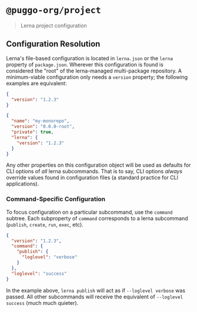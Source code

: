 # `@puggo-org/project`

> Lerna project configuration

## Configuration Resolution

Lerna's file-based configuration is located in `lerna.json` or the `lerna` property of `package.json`.
Wherever this configuration is found is considered the "root" of the lerna-managed multi-package repository.
A minimum-viable configuration only needs a `version` property; the following examples are equivalent:

```json
{
  "version": "1.2.3"
}
```

```json
{
  "name": "my-monorepo",
  "version": "0.0.0-root",
  "private": true,
  "lerna": {
    "version": "1.2.3"
  }
}
```

Any other properties on this configuration object will be used as defaults for CLI options of _all_ lerna subcommands. That is to say, CLI options _always_ override values found in configuration files (a standard practice for CLI applications).

### Command-Specific Configuration

To focus configuration on a particular subcommand, use the `command` subtree. Each subproperty of `command` corresponds to a lerna subcommand (`publish`, `create`, `run`, `exec`, etc).

```json
{
  "version": "1.2.3",
  "command": {
    "publish": {
      "loglevel": "verbose"
    }
  },
  "loglevel": "success"
}
```

In the example above, `lerna publish` will act as if `--loglevel verbose` was passed.
All other subcommands will receive the equivalent of `--loglevel success` (much much quieter).
